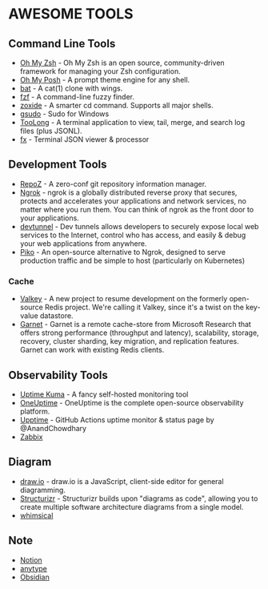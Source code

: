 # AWESOME TOOLS

## Command Line Tools

- [Oh My Zsh](https://ohmyz.sh) - Oh My Zsh is an open source, community-driven framework for managing your Zsh configuration.
- [Oh My Posh](https://ohmyposh.dev) - A prompt theme engine for any shell.
- [bat](https://github.com/sharkdp/bat) - A cat(1) clone with wings.
- [fzf](https://github.com/junegunn/fzf) - A command-line fuzzy finder.
- [zoxide](https://github.com/ajeetdsouza/zoxide) - A smarter cd command. Supports all major shells.
- [gsudo](https://github.com/gerardog/gsudo) - Sudo for Windows
- [TooLong](https://github.com/Textualize/toolong) - A terminal application to view, tail, merge, and search log files (plus JSONL).
- [fx](https://github.com/antonmedv/fx) - Terminal JSON viewer & processor

## Development Tools

- [RepoZ](https://github.com/awaescher/RepoZ) - A zero-conf git repository information manager.
- [Ngrok](https://ngrok.com/) - ngrok is a globally distributed reverse proxy that secures, protects and accelerates your applications and network services, no matter where you run them. You can think of ngrok as the front door to your applications.
- [devtunnel](https://learn.microsoft.com/zh-tw/azure/developer/dev-tunnels/) - Dev tunnels allows developers to securely expose local web services to the Internet, control who has access, and easily & debug your web applications from anywhere.
- [Piko](https://github.com/andydunstall/piko) - An open-source alternative to Ngrok, designed to serve production traffic and be simple to host (particularly on Kubernetes)

### Cache

- [Valkey](https://github.com/valkey-io/valkey) - A new project to resume development on the formerly open-source Redis project. We're calling it Valkey, since it's a twist on the key-value datastore.
- [Garnet](https://github.com/microsoft/garnet) - Garnet is a remote cache-store from Microsoft Research that offers strong performance (throughput and latency), scalability, storage, recovery, cluster sharding, key migration, and replication features. Garnet can work with existing Redis clients.

## Observability Tools

- [Uptime Kuma](https://github.com/louislam/uptime-kuma) - A fancy self-hosted monitoring tool
- [OneUptime](https://github.com/OneUptime/oneuptime) - OneUptime is the complete open-source observability platform.
- [Upptime](https://github.com/upptime/upptime) - GitHub Actions uptime monitor & status page by @AnandChowdhary
- [Zabbix](https://www.zabbix.com/)

## Diagram

- [draw.io](https://www.drawio.com/) - draw.io is a JavaScript, client-side editor for general diagramming.
- [Structurizr](https://structurizr.com/) - Structurizr builds upon "diagrams as code", allowing you to create multiple software architecture diagrams from a single model.
- [whimsical](https://whimsical.com/)

## Note

- [Notion](https://www.notion.so/)
- [anytype](https://anytype.io/)
- [Obsidian](https://obsidian.md/)

